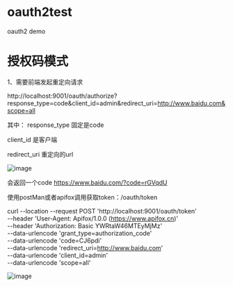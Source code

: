 # oauth2test
oauth2 demo

# 授权码模式
1、需要前端发起重定向请求

http://localhost:9001/oauth/authorize?response_type=code&client_id=admin&redirect_uri=http://www.baidu.com&scope=all

其中：
response_type 固定是code

client_id 是客户端

redirect_uri 重定向的url

![image](https://user-images.githubusercontent.com/41421888/211302952-b69c8235-c892-4b87-b9e0-0fe3361a59a5.png)

会返回一个code
https://www.baidu.com/?code=rGVqdU

使用postMan或者apifox调用获取token：/oauth/token

curl --location --request POST 'http://localhost:9001/oauth/token' \
--header 'User-Agent: Apifox/1.0.0 (https://www.apifox.cn)' \
--header 'Authorization: Basic YWRtaW46MTEyMjMz' \
--data-urlencode 'grant_type=authorization_code' \
--data-urlencode 'code=CJ6pdi' \
--data-urlencode 'redirect_uri=http://www.baidu.com' \
--data-urlencode 'client_id=admin' \
--data-urlencode 'scope=all'


![image](https://user-images.githubusercontent.com/41421888/211306550-eeaf46be-6a53-4e6b-bb16-19d12d804daa.png)
